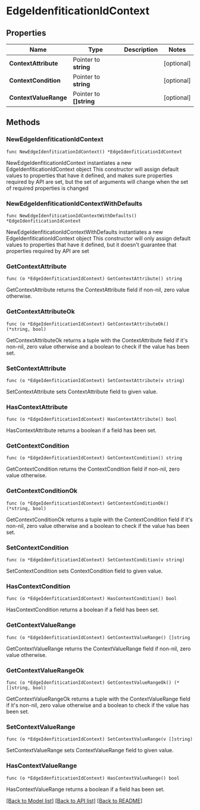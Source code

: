 # EdgeIdenfiticationIdContext

## Properties

Name | Type | Description | Notes
------------ | ------------- | ------------- | -------------
**ContextAttribute** | Pointer to **string** |  | [optional] 
**ContextCondition** | Pointer to **string** |  | [optional] 
**ContextValueRange** | Pointer to **[]string** |  | [optional] 

## Methods

### NewEdgeIdenfiticationIdContext

`func NewEdgeIdenfiticationIdContext() *EdgeIdenfiticationIdContext`

NewEdgeIdenfiticationIdContext instantiates a new EdgeIdenfiticationIdContext object
This constructor will assign default values to properties that have it defined,
and makes sure properties required by API are set, but the set of arguments
will change when the set of required properties is changed

### NewEdgeIdenfiticationIdContextWithDefaults

`func NewEdgeIdenfiticationIdContextWithDefaults() *EdgeIdenfiticationIdContext`

NewEdgeIdenfiticationIdContextWithDefaults instantiates a new EdgeIdenfiticationIdContext object
This constructor will only assign default values to properties that have it defined,
but it doesn't guarantee that properties required by API are set

### GetContextAttribute

`func (o *EdgeIdenfiticationIdContext) GetContextAttribute() string`

GetContextAttribute returns the ContextAttribute field if non-nil, zero value otherwise.

### GetContextAttributeOk

`func (o *EdgeIdenfiticationIdContext) GetContextAttributeOk() (*string, bool)`

GetContextAttributeOk returns a tuple with the ContextAttribute field if it's non-nil, zero value otherwise
and a boolean to check if the value has been set.

### SetContextAttribute

`func (o *EdgeIdenfiticationIdContext) SetContextAttribute(v string)`

SetContextAttribute sets ContextAttribute field to given value.

### HasContextAttribute

`func (o *EdgeIdenfiticationIdContext) HasContextAttribute() bool`

HasContextAttribute returns a boolean if a field has been set.

### GetContextCondition

`func (o *EdgeIdenfiticationIdContext) GetContextCondition() string`

GetContextCondition returns the ContextCondition field if non-nil, zero value otherwise.

### GetContextConditionOk

`func (o *EdgeIdenfiticationIdContext) GetContextConditionOk() (*string, bool)`

GetContextConditionOk returns a tuple with the ContextCondition field if it's non-nil, zero value otherwise
and a boolean to check if the value has been set.

### SetContextCondition

`func (o *EdgeIdenfiticationIdContext) SetContextCondition(v string)`

SetContextCondition sets ContextCondition field to given value.

### HasContextCondition

`func (o *EdgeIdenfiticationIdContext) HasContextCondition() bool`

HasContextCondition returns a boolean if a field has been set.

### GetContextValueRange

`func (o *EdgeIdenfiticationIdContext) GetContextValueRange() []string`

GetContextValueRange returns the ContextValueRange field if non-nil, zero value otherwise.

### GetContextValueRangeOk

`func (o *EdgeIdenfiticationIdContext) GetContextValueRangeOk() (*[]string, bool)`

GetContextValueRangeOk returns a tuple with the ContextValueRange field if it's non-nil, zero value otherwise
and a boolean to check if the value has been set.

### SetContextValueRange

`func (o *EdgeIdenfiticationIdContext) SetContextValueRange(v []string)`

SetContextValueRange sets ContextValueRange field to given value.

### HasContextValueRange

`func (o *EdgeIdenfiticationIdContext) HasContextValueRange() bool`

HasContextValueRange returns a boolean if a field has been set.


[[Back to Model list]](../README.md#documentation-for-models) [[Back to API list]](../README.md#documentation-for-api-endpoints) [[Back to README]](../README.md)


